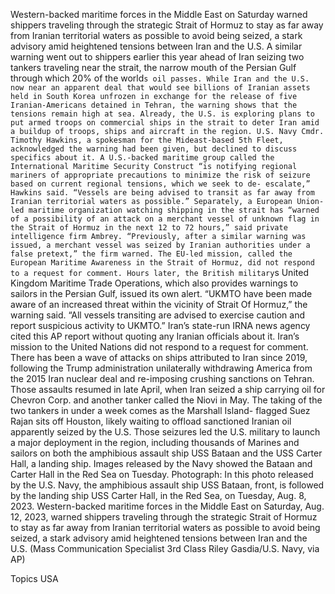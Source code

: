 Western-backed maritime forces in the Middle East on Saturday warned shippers traveling through the strategic Strait of Hormuz to stay as far away from Iranian territorial waters as possible to avoid being seized, a stark advisory amid heightened tensions between Iran and the U.S.
A similar warning went out to shippers earlier this year ahead of Iran seizing two tankers traveling near the strait, the narrow mouth of the Persian Gulf through which 20% of the world`s oil passes.
While Iran and the U.S. now near an apparent deal that would see billions of Iranian assets held in South Korea unfrozen in exchange for the release of five Iranian-Americans detained in Tehran, the warning shows that the tensions remain high at sea. Already, the U.S. is exploring plans to put armed troops on commercial ships in the strait to deter Iran amid a buildup of troops, ships and aircraft in the region.
U.S. Navy Cmdr. Timothy Hawkins, a spokesman for the Mideast-based 5th Fleet, acknowledged the warning had been given, but declined to discuss specifics about it.
A U.S.-backed maritime group called the International Maritime Security Construct “is notifying regional mariners of appropriate precautions to minimize the risk of seizure based on current regional tensions, which we seek to de- escalate,” Hawkins said. “Vessels are being advised to transit as far away from Iranian territorial waters as possible.”
Separately, a European Union-led maritime organization watching shipping in the strait has “warned of a possibility of an attack on a merchant vessel of unknown flag in the Strait of Hormuz in the next 12 to 72 hours,” said private intelligence firm Ambrey.
“Previously, after a similar warning was issued, a merchant vessel was seized by Iranian authorities under a false pretext,” the firm warned.
The EU-led mission, called the European Maritime Awareness in the Strait of Hormuz, did not respond to a request for comment.
Hours later, the British military`s United Kingdom Maritime Trade Operations, which also provides warnings to sailors in the Persian Gulf, issued its own alert.
“UKMTO have been made aware of an increased threat within the vicinity of Strait Of Hormuz,” the warning said. “All vessels transiting are advised to exercise caution and report suspicious activity to UKMTO.”
Iran’s state-run IRNA news agency cited this AP report without quoting any Iranian officials about it. Iran’s mission to the United Nations did not respond to a request for comment.
There has been a wave of attacks on ships attributed to Iran since 2019, following the Trump administration unilaterally withdrawing America from the 2015 Iran nuclear deal and re-imposing crushing sanctions on Tehran.
Those assaults resumed in late April, when Iran seized a ship carrying oil for Chevron Corp. and another tanker called the Niovi in May.
The taking of the two tankers in under a week comes as the Marshall Island- flagged Suez Rajan sits off Houston, likely waiting to offload sanctioned Iranian oil apparently seized by the U.S.
Those seizures led the U.S. military to launch a major deployment in the region, including thousands of Marines and sailors on both the amphibious assault ship USS Bataan and the USS Carter Hall, a landing ship. Images released by the Navy showed the Bataan and Carter Hall in the Red Sea on Tuesday.
Photograph: In this photo released by the U.S. Navy, the amphibious assault ship USS Bataan, front, is followed by the landing ship USS Carter Hall, in the Red Sea, on Tuesday, Aug. 8, 2023. Western-backed maritime forces in the Middle East on Saturday, Aug. 12, 2023, warned shippers traveling through the strategic Strait of Hormuz to stay as far away from Iranian territorial waters as possible to avoid being seized, a stark advisory amid heightened tensions between Iran and the U.S. (Mass Communication Specialist 3rd Class Riley Gasdia/U.S. Navy, via AP)

Topics
USA
